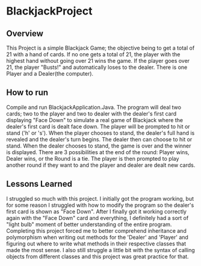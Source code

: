 # BlackjackProject
## Overview
This Project is a simple Blackjack Game; the objective being to get a total of 21 with a hand of cards. If no one gets a total of 21, the player with the highest hand without going over 21 wins the game. If the player goes over 21, the player "Busts!" and automatically loses to the dealer. There is one Player and a Dealer(the computer). 

## How to run
Compile and run BlackjackApplication.Java. The program will deal two cards; two to the player and two to dealer with the dealer's first card displaying "Face Down" to simulate a real game of Blackjack where the dealer's first card is dealt face down. The player will be prompted to hit or stand ('h' or 's'). When the player chooses to stand, the dealer's full hand is revealed and the dealer's turn begins. The dealer then can choose to hit or stand. When the dealer chooses to stand, the game is over and the winner is displayed. There are 3 possibilities at the end of the round: Player wins, Dealer wins, or the Round is a tie. The player is then prompted to play another round if they want to and the player and dealer are dealt new cards.

## Lessons Learned
I struggled so much with this project. I initially got the program working, but for some reason I struggled with how to modify the program so the dealer's first card is shown as "Face Down". After I finally got it working correctly again with the "Face Down" card and everything, I definitely had a sort of "light bulb" moment of better understanding of the entire program. Completing this project forced me to better comprehend inheritance and polymorphism when writing out methods for the 'Dealer' and 'Player' and figuring out where to write what methods in their respective classes that made the most sense. I also still struggle a little bit with the syntax of calling objects from different classes and this project was great practice for that.